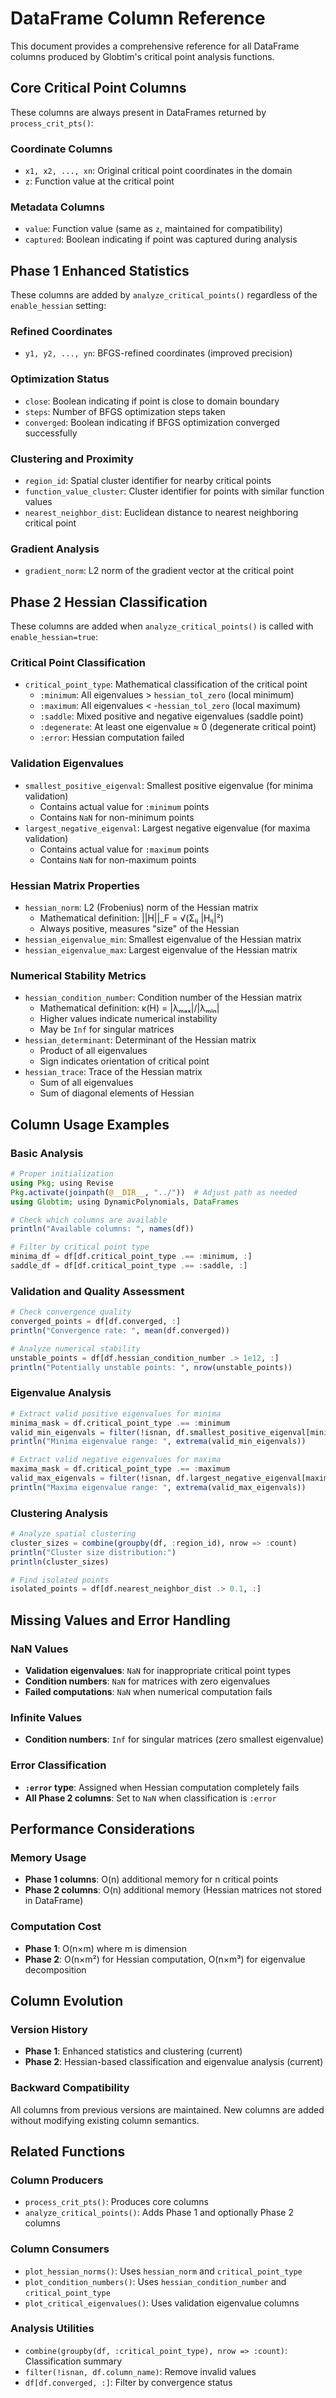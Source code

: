 # DataFrame Column Reference

This document provides a comprehensive reference for all DataFrame columns produced by Globtim's critical point analysis functions.

## Core Critical Point Columns

These columns are always present in DataFrames returned by `process_crit_pts()`:

### Coordinate Columns
- `x1, x2, ..., xn`: Original critical point coordinates in the domain
- `z`: Function value at the critical point

### Metadata Columns  
- `value`: Function value (same as `z`, maintained for compatibility)
- `captured`: Boolean indicating if point was captured during analysis

## Phase 1 Enhanced Statistics

These columns are added by `analyze_critical_points()` regardless of the `enable_hessian` setting:

### Refined Coordinates
- `y1, y2, ..., yn`: BFGS-refined coordinates (improved precision)

### Optimization Status
- `close`: Boolean indicating if point is close to domain boundary
- `steps`: Number of BFGS optimization steps taken
- `converged`: Boolean indicating if BFGS optimization converged successfully

### Clustering and Proximity
- `region_id`: Spatial cluster identifier for nearby critical points
- `function_value_cluster`: Cluster identifier for points with similar function values
- `nearest_neighbor_dist`: Euclidean distance to nearest neighboring critical point

### Gradient Analysis
- `gradient_norm`: L2 norm of the gradient vector at the critical point

## Phase 2 Hessian Classification

These columns are added when `analyze_critical_points()` is called with `enable_hessian=true`:

### Critical Point Classification
- `critical_point_type`: Mathematical classification of the critical point
  - `:minimum`: All eigenvalues > `hessian_tol_zero` (local minimum)
  - `:maximum`: All eigenvalues < -`hessian_tol_zero` (local maximum)  
  - `:saddle`: Mixed positive and negative eigenvalues (saddle point)
  - `:degenerate`: At least one eigenvalue ≈ 0 (degenerate critical point)
  - `:error`: Hessian computation failed

### Validation Eigenvalues
- `smallest_positive_eigenval`: Smallest positive eigenvalue (for minima validation)
  - Contains actual value for `:minimum` points
  - Contains `NaN` for non-minimum points
- `largest_negative_eigenval`: Largest negative eigenvalue (for maxima validation)
  - Contains actual value for `:maximum` points
  - Contains `NaN` for non-maximum points

### Hessian Matrix Properties
- `hessian_norm`: L2 (Frobenius) norm of the Hessian matrix
  - Mathematical definition: ||H||_F = √(Σᵢⱼ |Hᵢⱼ|²)
  - Always positive, measures "size" of the Hessian
- `hessian_eigenvalue_min`: Smallest eigenvalue of the Hessian matrix
- `hessian_eigenvalue_max`: Largest eigenvalue of the Hessian matrix

### Numerical Stability Metrics
- `hessian_condition_number`: Condition number of the Hessian matrix
  - Mathematical definition: κ(H) = |λₘₐₓ|/|λₘᵢₙ|
  - Higher values indicate numerical instability
  - May be `Inf` for singular matrices
- `hessian_determinant`: Determinant of the Hessian matrix
  - Product of all eigenvalues
  - Sign indicates orientation of critical point
- `hessian_trace`: Trace of the Hessian matrix
  - Sum of all eigenvalues
  - Sum of diagonal elements of Hessian

## Column Usage Examples

### Basic Analysis
```julia
# Proper initialization
using Pkg; using Revise 
Pkg.activate(joinpath(@__DIR__, "../"))  # Adjust path as needed
using Globtim; using DynamicPolynomials, DataFrames

# Check which columns are available
println("Available columns: ", names(df))

# Filter by critical point type
minima_df = df[df.critical_point_type .== :minimum, :]
saddle_df = df[df.critical_point_type .== :saddle, :]
```

### Validation and Quality Assessment
```julia
# Check convergence quality
converged_points = df[df.converged, :]
println("Convergence rate: ", mean(df.converged))

# Analyze numerical stability
unstable_points = df[df.hessian_condition_number .> 1e12, :]
println("Potentially unstable points: ", nrow(unstable_points))
```

### Eigenvalue Analysis
```julia
# Extract valid positive eigenvalues for minima
minima_mask = df.critical_point_type .== :minimum
valid_min_eigenvals = filter(!isnan, df.smallest_positive_eigenval[minima_mask])
println("Minima eigenvalue range: ", extrema(valid_min_eigenvals))

# Extract valid negative eigenvalues for maxima  
maxima_mask = df.critical_point_type .== :maximum
valid_max_eigenvals = filter(!isnan, df.largest_negative_eigenval[maxima_mask])
println("Maxima eigenvalue range: ", extrema(valid_max_eigenvals))
```

### Clustering Analysis
```julia
# Analyze spatial clustering
cluster_sizes = combine(groupby(df, :region_id), nrow => :count)
println("Cluster size distribution:")
println(cluster_sizes)

# Find isolated points
isolated_points = df[df.nearest_neighbor_dist .> 0.1, :]
```

## Missing Values and Error Handling

### NaN Values
- **Validation eigenvalues**: `NaN` for inappropriate critical point types
- **Condition numbers**: `NaN` for matrices with zero eigenvalues
- **Failed computations**: `NaN` when numerical computation fails

### Infinite Values
- **Condition numbers**: `Inf` for singular matrices (zero smallest eigenvalue)

### Error Classification
- **`:error` type**: Assigned when Hessian computation completely fails
- **All Phase 2 columns**: Set to `NaN` when classification is `:error`

## Performance Considerations

### Memory Usage
- **Phase 1 columns**: O(n) additional memory for n critical points
- **Phase 2 columns**: O(n) additional memory (Hessian matrices not stored in DataFrame)

### Computation Cost
- **Phase 1**: O(n×m) where m is dimension
- **Phase 2**: O(n×m²) for Hessian computation, O(n×m³) for eigenvalue decomposition

## Column Evolution

### Version History
- **Phase 1**: Enhanced statistics and clustering (current)
- **Phase 2**: Hessian-based classification and eigenvalue analysis (current)

### Backward Compatibility
All columns from previous versions are maintained. New columns are added without modifying existing column semantics.

## Related Functions

### Column Producers
- `process_crit_pts()`: Produces core columns
- `analyze_critical_points()`: Adds Phase 1 and optionally Phase 2 columns

### Column Consumers
- `plot_hessian_norms()`: Uses `hessian_norm` and `critical_point_type`
- `plot_condition_numbers()`: Uses `hessian_condition_number` and `critical_point_type`
- `plot_critical_eigenvalues()`: Uses validation eigenvalue columns

### Analysis Utilities
- `combine(groupby(df, :critical_point_type), nrow => :count)`: Classification summary
- `filter(!isnan, df.column_name)`: Remove invalid values
- `df[df.converged, :]`: Filter by convergence status